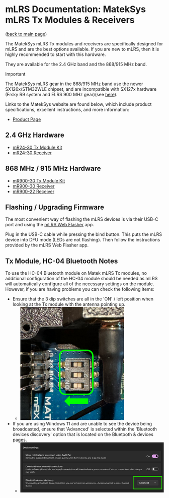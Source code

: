 # mLRS Documentation: MatekSys mLRS Tx Modules & Receivers #

([back to main page](../README.md))

The MatekSys mLRS Tx modules and receivers are specifically designed for mLRS and are the best options available. If you are new to mLRS, then it is highly recommended to start with this hardware.

They are available for the 2.4 GHz band and the 868/915 MHz band. 

> [!IMPORTANT]
> The MatekSys mLRS gear in the 868/915 MHz band use the newer SX126x/STM32WLE chipset, and are incompatible with SX127x hardware (Frsky R9 system and ELRS 900 MHz gear)(see [here](SX126x_SX127x_INCOMPATIBILITY.md)).

Links to the MatekSys website are found below, which include product specifications, excellent instructions, and more information:

- [Product Page](https://www.mateksys.com/?page_id=12174)

## 2.4 GHz Hardware ##

- [mR24-30 Tx Module Kit](https://www.mateksys.com/?portfolio=mr24-30-tx)
- [mR24-30 Receiver](https://www.mateksys.com/?portfolio=mr24-30)

## 868 MHz  / 915 MHz Hardware ##

- [mR900-30 Tx Module Kit](https://www.mateksys.com/?portfolio=mr900-30-tx)
- [mR900-30 Receiver](https://www.mateksys.com/?portfolio=mr900-30)
- [mR900-22 Receiver](https://www.mateksys.com/?portfolio=mr900-22)

## Flashing / Upgrading Firmware ##

The most convenient way of flashing the mLRS devices is via their USB-C port and using the [mLRS Web Flasher](https://mlrs.xyz/flash) app.

Plug in the USB-C cable while pressing the bind button. This puts the mLRS device into DFU mode (LEDs are not flashing). Then follow the instructions provided by the mLRS Web Flasher app.

## Tx Module, HC-04 Bluetooth Notes ##

To use the HC-04 Bluetooth module on Matek mLRS Tx modules, no additional configuration of the HC-04 module should be needed as mLRS will automatically configure all of the necessary settings on the module. However, if you are having problems you can check the following items:

- Ensure that the 3 dip switches are all in the 'ON' / left position when looking at the Tx module with the antenna pointing up.
    - <img src="images/Matek_HC04.png">
- If you are using Windows 11 and are unable to see the device being broadcasted, ensure that 'Advanced' is selected within the 'Bluetooth devices discovery' option that is located on the Bluetooth & devices pages.
    - <img src="images/Win11_BT.png">
